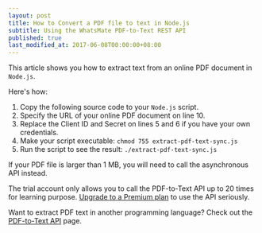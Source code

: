 ```yaml
---
layout: post
title: How to Convert a PDF file to text in Node.js
subtitle: Using the WhatsMate PDF-to-Text REST API
published: true
last_modified_at: 2017-06-08T00:00:00+08:00
---
```


This article shows you how to extract text from an online PDF document in `Node.js`.


Here's how:

1. Copy the following source code to your `Node.js` script.  <script src="https://gist.github.com/whatsmate/029ea4925c99b72eb881fb65596d7ece.js"></script>
2. Specify the URL of your online PDF document on line 10.
3. Replace the Client ID and Secret on lines 5 and 6 if you have your own credentials.
6. Make your script executable: `chmod 755 extract-pdf-text-sync.js`
7. Run the script to see the result: `./extract-pdf-text-sync.js`


If your PDF file is larger than 1 MB, you will need to call the asynchronous API instead.


The trial account only allows you to call the PDF-to-Text API up to 20 times for learning purpose. [Upgrade to a Premium plan](https://www.whatsmate.net/pdf-api-subscribe.html) to use the API seriously.


Want to extract PDF text in another programming language? Check out the [PDF-to-Text API](https://www.whatsmate.net/pdf-to-text-api.html) page.


<br>
<script async src="//pagead2.googlesyndication.com/pagead/js/adsbygoogle.js"></script>
<ins class="adsbygoogle"
     style="display:inline-block;width:728px;height:90px"
     data-ad-client="ca-pub-7383487179928477"
     data-ad-slot="6959057004"></ins>
<script>
(adsbygoogle = window.adsbygoogle || []).push({});
</script>
<br>

